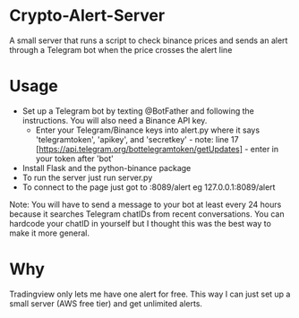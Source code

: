# Crypto-Alert-Server
A small server that runs a script to check binance prices and sends an alert through a Telegram bot when the price crosses the alert line

# Usage
- Set up a Telegram bot by texting @BotFather and following the instructions. You will also need a Binance API key. 
  - Enter your Telegram/Binance keys into alert.py where it says 'telegramtoken', 'apikey', and 'secretkey' - note: line 17 [https://api.telegram.org/bottelegramtoken/getUpdates] -  enter in your token after 'bot'
- Install Flask and the python-binance package
- To run the server just run server.py
- To connect to the page just got to <yourip>:8089/alert eg 127.0.0.1:8089/alert
  
Note: You will have to send a message to your bot at least every 24 hours because it searches Telegram chatIDs from recent conversations. You can hardcode your chatID in yourself but I thought this was the best way to make it more general.

# Why
Tradingview only lets me have one alert for free. This way I can just set up a small server (AWS free tier) and get unlimited alerts.
